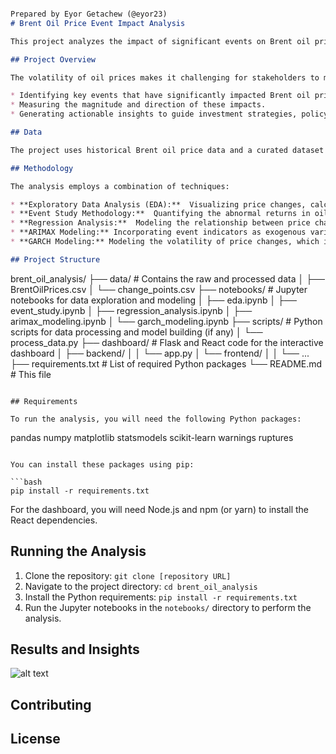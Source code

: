 ```markdown

Prepared by Eyor Getachew (@eyor23)
# Brent Oil Price Event Impact Analysis

This project analyzes the impact of significant events on Brent oil price changes over the past decade. It uses time series analysis, econometric modeling, and statistical techniques to identify key events, quantify their effects on price fluctuations, and provide data-driven insights for investors, policymakers, and energy companies.

## Project Overview

The volatility of oil prices makes it challenging for stakeholders to make informed decisions. This project aims to provide clarity by:

* Identifying key events that have significantly impacted Brent oil prices.
* Measuring the magnitude and direction of these impacts.
* Generating actionable insights to guide investment strategies, policy development, and operational planning.

## Data

The project uses historical Brent oil price data and a curated dataset of significant events (geopolitical events, economic events, OPEC decisions, supply disruptions, etc.) over the past decade.

## Methodology

The analysis employs a combination of techniques:

* **Exploratory Data Analysis (EDA):**  Visualizing price changes, calculating descriptive statistics, and examining autocorrelation and volatility.
* **Event Study Methodology:**  Quantifying the abnormal returns in oil prices around specific event dates.
* **Regression Analysis:**  Modeling the relationship between price changes and event indicators.
* **ARIMAX Modeling:** Incorporating event indicators as exogenous variables in ARIMA models to account for both autocorrelation and event impacts.
* **GARCH Modeling:** Modeling the volatility of price changes, which is crucial for oil price analysis.

## Project Structure

```
brent_oil_analysis/
├── data/              # Contains the raw and processed data
│   ├── BrentOilPrices.csv
│   └── change_points.csv
├── notebooks/         # Jupyter notebooks for data exploration and modeling
│   ├── eda.ipynb
│   ├── event_study.ipynb
│   ├── regression_analysis.ipynb
│   ├── arimax_modeling.ipynb
│   └── garch_modeling.ipynb
├── scripts/           # Python scripts for data processing and model building (if any)
│   └── process_data.py
├── dashboard/        # Flask and React code for the interactive dashboard
│   ├── backend/
│   │   └── app.py
│   └── frontend/
│   │   └── ...
├── requirements.txt  # List of required Python packages
└── README.md         # This file
```

## Requirements

To run the analysis, you will need the following Python packages:

```
pandas
numpy
matplotlib
statsmodels
scikit-learn
warnings
ruptures
```

You can install these packages using pip:

```bash
pip install -r requirements.txt
```

For the dashboard, you will need Node.js and npm (or yarn) to install the React dependencies.

## Running the Analysis

1. Clone the repository: `git clone [repository URL]`
2. Navigate to the project directory: `cd brent_oil_analysis`
3. Install the Python requirements: `pip install -r requirements.txt`
4. Run the Jupyter notebooks in the `notebooks/` directory to perform the analysis.

## Results and Insights

![alt text](image.png)


## Contributing


## License


```
